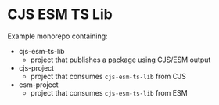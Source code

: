 # CJS ESM TS Lib

Example monorepo containing:

- cjs-esm-ts-lib
  - project that publishes a package using CJS/ESM output
- cjs-project
  - project that consumes `cjs-esm-ts-lib` from CJS
- esm-project
  - project that consumes `cjs-esm-ts-lib` from ESM
